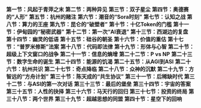 **第一节：风起于青萍之末**
**第二节：两种异见**
**第三节：双子星尘**
**第四节：奥德赛的“人形”**
**第五节：杭州的赌注**
**第六节：潮音的“Sora时刻”**
**第七节：认知之战**
**第八节：算力的王座**
**第九节：昆仑的“破壁者”**
**第十节：十亿Token的门槛**
**第十一节：伊甸园的“秘密武器”**
**第十二节：第一次“AI衰退”**
**第十三节：西湖边的复盘**
**第十四节：幽灵的低语**
**第十五节：硅谷的朝圣**
**第十六节：价值的重估**
**第十七节：“普罗米修斯”法案**
**第十八节：代码即法律**
**第十九节：形体与心智**
**第二十节：超级上下文窗口的战争**
**第二十一节：信息的熵增**
**第二十二节：P vs NP**
**第二十三节：数字生命的诞生**
**第二十四节：能源的饥渴**
**第二十五节：从AGI到ASI**
**第二十六节：杭州共识**
**第二十七节：奇点降临**
**第二十八节：众神的沉默**
**第二十九节：方智远的“方舟计划”**
**第三十节：陈天成的“共生协议”**
**第三十一节：后稀缺时代**
**第三十二节：与ASI的第一次对话**
**第三十三节：最后的堡垒**
**第三十四节：宇宙的答案**
**第三十五节：人性的抉择**
**第三十六节：马天行的回归**
**第三十七节：投资的终局**
**第三十八节：两个世界**
**第三十九节：超越思想的同盟**
**第四十节：星空下的回响**
